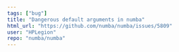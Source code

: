 ```yaml
---
tags: ["bug"]
title: "Dangerous default arguments in numba"
html_url: "https://github.com/numba/numba/issues/5809"
user: "HPLegion"
repo: "numba/numba"
---
```


